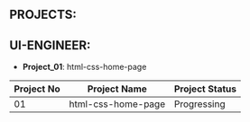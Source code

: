 ## PROJECTS:

## UI-ENGINEER:
   - **Project_01**: html-css-home-page

| Project No | Project Name | Project Status |
|------------|--------------|----------------|
| 01         | html-css-home-page |  Progressing |
